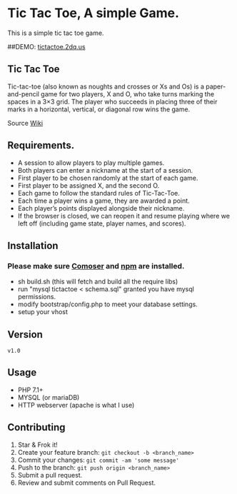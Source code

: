 # Tic Tac Toe, A simple Game.
This is a simple tic tac toe game.

##DEMO:
[tictactoe.2dq.us](http://tictactoe.2dq.us)

## Tic Tac Toe
Tic-tac-toe (also known as noughts and crosses or Xs and Os) is a paper-and-pencil game for two players, X and O, who take turns marking the spaces in a 3×3 grid. The player who succeeds in placing three of their marks in a horizontal, vertical, or diagonal row wins the game.

Source [Wiki](https://en.wikipedia.org/wiki/Tic-tac-toe)

## Requirements.

- A session to allow players to play multiple games.
- Both players can enter a nickname at the start of a session.
- First player to be chosen randomly at the start of each game.
- First player to be assigned X, and the second O.
- Each game to follow the standard rules of Tic-Tac-Toe.
- Each time a player wins a game, they are awarded a point.
- Each player’s points displayed alongside their nickname.
- If the browser is closed, we can reopen it and resume playing where we left off (including game state, player names, and scores).

## Installation
### Please make sure [Comoser](https://getcomposer.org/download/) and [npm](https://nodejs.org/en/) are installed.
 - sh build.sh (this will fetch and build all the require libs)
 - run "mysql tictactoe < schema.sql" granted you have mysql permissions.
 - modify bootstrap/config.php to meet your database settings.
 - setup your vhost

## Version
`v1.0`

## Usage
 - PHP 7.1+
 - MYSQL (or mariaDB)
 - HTTP webserver (apache is what I use)

## Contributing
  1. Star & Frok it!
  2. Create your feature branch: `git checkout -b <branch_name>`
  3. Commit your changes: `git commit -am 'some message'`
  4. Push to the branch: `git push origin <branch_name>`
  5. Submit a pull request.
  6. Review and submit comments on Pull Request.
